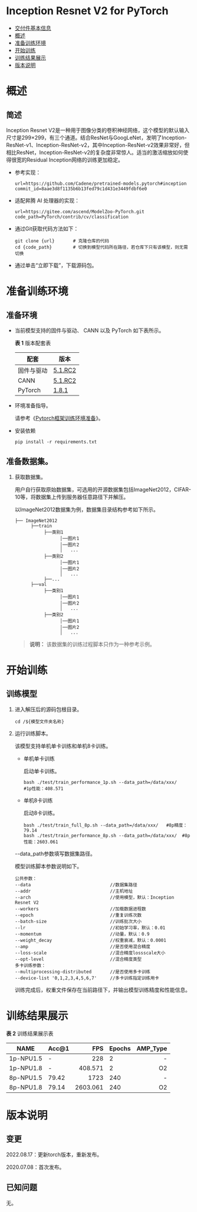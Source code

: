 #  Inception Resnet V2 for PyTorch

-   [交付件基本信息](交付件基本信息.md)
-   [概述](概述.md)
-   [准备训练环境](准备训练环境.md)
-   [开始训练](开始训练.md)
-   [训练结果展示](训练结果展示.md)
-   [版本说明](版本说明.md)



# 概述

## 简述

Inception Resnet V2是一种用于图像分类的卷积神经网络，这个模型的默认输入尺寸是299×299，有三个通道。结合ResNet与GoogLeNet，发明了Inception-ResNet-v1、Inception-ResNet-v2，其中Inception-ResNet-v2效果非常好，但相比ResNet，Inception-ResNet-v2的复杂度非常惊人。适当的激活缩放如何使得很宽的Residual Inception网络的训练更加稳定。

- 参考实现：

  ```
  url=https://github.com/Cadene/pretrained-models.pytorch#inception
  commit_id=8aae3d8f1135b6b13fed79c1d431e3449fdbf6e0
  ```

- 适配昇腾 AI 处理器的实现：

  ```
  url=https://gitee.com/ascend/ModelZoo-PyTorch.git
  code_path=PyTorch/contrib/cv/classification
  ```
  
- 通过Git获取代码方法如下：

  ```
  git clone {url}       # 克隆仓库的代码
  cd {code_path}        # 切换到模型代码所在路径，若仓库下只有该模型，则无需切换
  ```
  
- 通过单击“立即下载”，下载源码包。

# 准备训练环境

## 准备环境

- 当前模型支持的固件与驱动、 CANN 以及 PyTorch 如下表所示。

  **表 1**  版本配套表

  | 配套       | 版本                                                         |
  | ---------- | ------------------------------------------------------------ |
  | 固件与驱动 | [5.1.RC2](https://www.hiascend.com/hardware/firmware-drivers?tag=commercial) |
  | CANN       | [5.1.RC2](https://www.hiascend.com/software/cann/commercial?version=5.1.RC2) |
  | PyTorch    | [1.8.1](https://gitee.com/ascend/pytorch/tree/master/) |

- 环境准备指导。

  请参考《[Pytorch框架训练环境准备](https://www.hiascend.com/document/detail/zh/ModelZoo/pytorchframework/ptes)》。
  
- 安装依赖

  ```
  pip install -r requirements.txt
  ```


## 准备数据集。

1. 获取数据集。

   用户自行获取原始数据集，可选用的开源数据集包括ImageNet2012，CIFAR-10等，将数据集上传到服务器任意路径下并解压。

   以ImageNet2012数据集为例，数据集目录结构参考如下所示。

   ```
   ├── ImageNet2012
         ├──train
              ├──类别1
                    │──图片1
                    │──图片2
                    │   ...       
              ├──类别2
                    │──图片1
                    │──图片2
                    │   ...   
              ├──...                     
         ├──val  
              ├──类别1
                    │──图片1
                    │──图片2
                    │   ...       
              ├──类别2
                    │──图片1
                    │──图片2
                    │   ...              
   ```

   > **说明：** 
   >该数据集的训练过程脚本只作为一种参考示例。


# 开始训练

## 训练模型

1. 进入解压后的源码包根目录。

   ```
   cd /${模型文件夹名称} 
   ```

2. 运行训练脚本。

   该模型支持单机单卡训练和单机8卡训练。

   - 单机单卡训练

     启动单卡训练。

     ```
     bash ./test/train_performance_1p.sh --data_path=/data/xxx/    #1p性能：408.571
     ```

   - 单机8卡训练

     启动8卡训练。

     ```
     bash ./test/train_full_8p.sh --data_path=/data/xxx/   #8p精度：79.14
     bash ./test/train_performance_8p.sh --data_path=/data/xxx/  #8p性能：2603.061
     ```

   --data\_path参数填写数据集路径。

   模型训练脚本参数说明如下。

   ```
   公共参数：
   --data                              //数据集路径
   --addr                              //主机地址
   --arch                              //使用模型，默认：Inception Resnet V2
   --workers                           //加载数据进程数      
   --epoch                             //重复训练次数
   --batch-size                        //训练批次大小
   --lr                                //初始学习率，默认：0.01
   --momentum                          //动量，默认：0.9
   --weight_decay                      //权重衰减，默认：0.0001
   --amp                               //是否使用混合精度
   --loss-scale                        //混合精度lossscale大小
   --opt-level                         //混合精度类型
   多卡训练参数：
   --multiprocessing-distributed       //是否使用多卡训练
   --device-list '0,1,2,3,4,5,6,7'     //多卡训练指定训练用卡
   ```
   
   训练完成后，权重文件保存在当前路径下，并输出模型训练精度和性能信息。

# 训练结果展示

**表 2**  训练结果展示表

| NAME    | Acc@1 |  FPS | Epochs | AMP_Type |
| ------- | ----- | ---: | ------ | -------: |
| 1p-NPU1.5 | -     |  228 | 2      |        - |
| 1p-NPU1.8  | -     |  408.571 | 2      |       O2 |
| 8p-NPU1.5 |79.42 | 1723| 240    |        - |
| 8p-NPU1.8  | 79.14 | 2603.061 | 240   |       O2 |


# 版本说明

## 变更

2022.08.17：更新torch版本，重新发布。

2020.07.08：首次发布。

## 已知问题

无。